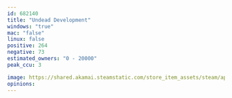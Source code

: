 ```yaml
---
id: 682140
title: "Undead Development"
windows: "true"
mac: "false"
linux: false
positive: 264
negative: 73
estimated_owners: "0 - 20000"
peak_ccu: 3

image: https://shared.akamai.steamstatic.com/store_item_assets/steam/apps/682140/header.jpg?t=1610568361
opinions:
---
```

